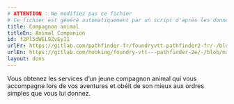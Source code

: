 ```yaml
---
# ATTENTION : Ne modifiez pas ce fichier
# Ce fichier est généré automatiquement par un script d'après les données du module Foundry VTT officiel et de sa traduction
title: Compagnon animal
titleEn: Animal Companion
id: f2Pl5dWEL9ZvEyI1
urlFr: https://gitlab.com/pathfinder-fr/foundryvtt-pathfinder2-fr/-/blob/master/data/feats/f2Pl5dWEL9ZvEyI1.htm
urlEn: https://gitlab.com/hooking/foundry-vtt---pathfinder-2e/-/blob/master/packs/data/feats.db/animal-companion.json
layout: dons
---
```

Vous obtenez les services d’un jeune compagnon animal qui vous accompagne lors de vos aventures et obéit de son mieux aux ordres simples que vous lui donnez.
